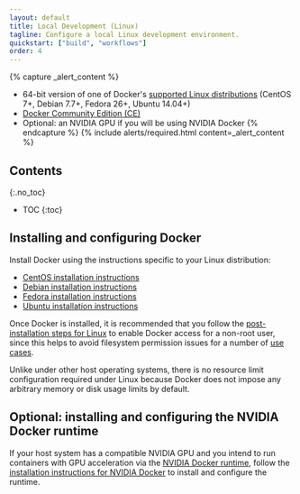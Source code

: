 ```yaml
---
layout: default
title: Local Development (Linux)
tagline: Configure a local Linux development environment.
quickstart: ["build", "workflows"]
order: 4
---
```


{% capture _alert_content %}
- 64-bit version of one of Docker's [supported Linux distributions](https://docs.docker.com/install/#supported-platforms) (CentOS 7+, Debian 7.7+, Fedora 26+, Ubuntu 14.04+)
- [Docker Community Edition (CE)](https://docs.docker.com/install/)
- Optional: an NVIDIA GPU if you will be using NVIDIA Docker
{% endcapture %}
{% include alerts/required.html content=_alert_content %}


## Contents
{:.no_toc}

* TOC
{:toc}


## Installing and configuring Docker

Install Docker using the instructions specific to your Linux distribution:

- [CentOS installation instructions](https://docs.docker.com/install/linux/docker-ce/centos/)
- [Debian installation instructions](https://docs.docker.com/install/linux/docker-ce/debian/)
- [Fedora installation instructions](https://docs.docker.com/install/linux/docker-ce/fedora/)
- [Ubuntu installation instructions](https://docs.docker.com/install/linux/docker-ce/ubuntu/)

Once Docker is installed, it is recommended that you follow the [post-installation steps for Linux](https://docs.docker.com/install/linux/linux-postinstall/) to enable Docker access for a non-root user, since this helps to avoid filesystem permission issues for a number of [use cases](../use-cases/).

Unlike under other host operating systems, there is no resource limit configuration required under Linux because Docker does not impose any arbitrary memory or disk usage limits by default.


## Optional: installing and configuring the NVIDIA Docker runtime

If your host system has a compatible NVIDIA GPU and you intend to run containers with GPU acceleration via the [NVIDIA Docker runtime](../concepts/nvidia-docker), follow the [installation instructions for NVIDIA Docker](../concepts/nvidia-docker#what-steps-do-i-need-to-follow-to-make-use-of-nvidia-docker) to install and configure the runtime.
